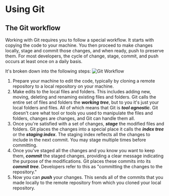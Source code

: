 # Using Git

## The Git workflow
Working with Git requires you to follow a special workflow. It starts with copying the code to your machine. You then proceed to make changes locally, stage and commit those changes, and when ready, push to preserve them. For most developers, the cycle of change, stage, commit, and push occurs at least once on a daily basis.

It's broken down into the following steps:
![Git Workflow](https://user-images.githubusercontent.com/94882786/163681697-b9d1a0e7-ff95-4c32-bdcf-9f2d1a5947fe.png)

1.  Prepare your machine to edit the code, typically by cloning a remote repository to a local repository on your machine.
2.  Make edits to the local files and folders. This includes adding new, moving, deleting and renaming existing files and folders. Git calls the entire set of files and folders the **_working tree_**, but to you it's just your local folders and files. All of which means that Git is **_tool agnostic_**. Git doesn't care what tool or tools you used to manipulate the files and folders, changes are changes, and Git can handle them all.
3.  Once you're satisfied with a set of changes, **_stage_** the modified files and folders. Git places the changes into a special place it calls the **_index tree_** or the **_staging index_**. The staging index reflects all the changes to include in the next commit. You may stage multiple times before committing.
4.  Once you've staged all the changes and you know you want to keep them, **_commit_** the staged changes, providing a clear message indicating the purpose of the modifications. Git places these commits into its **_commit tree_**. Developers refer to this as "committing the changes to the repository."
5.  Now you can **_push_** your changes. This sends all of the commits that you made locally to the remote repository from which you cloned your local repository.
